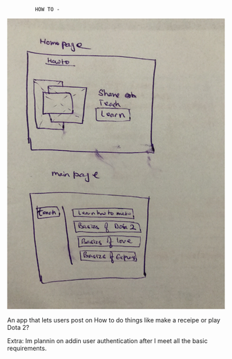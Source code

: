              HOW TO -
![wireframe](./public/images/wireframe.jpg)
 
An app that lets users post on How to do things like make a receipe or play Dota 2? 


Extra: 
Im plannin on addin user authentication after I meet all the basic requirements. 